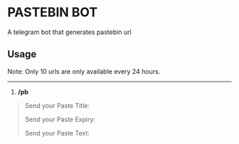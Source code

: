# PASTEBIN BOT
A telegram bot that generates pastebin url

## Usage
Note: Only 10 urls are only available every 24 hours.
***
1. **/pb**

> Send your Paste Title:
> 
>Send your Paste Expiry:
>
>Send your Paste Text:
